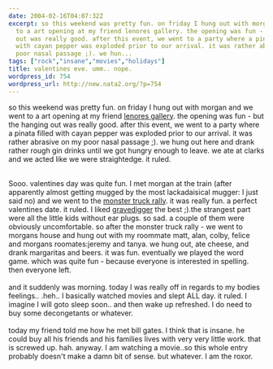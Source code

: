 ```yaml
---
date: 2004-02-16T04:07:32Z
excerpt: so this weekend was pretty fun. on friday I hung out with morgan and we went
  to a art opening at my friend lenores gallery. the opening was fun - but the hanging
  out was really good. after this event, we went to a party where a pinata filled
  with cayan pepper was exploded prior to our arrival. it was rather abrasive on my
  poor nasal passage ;). we hun...
tags: ["rock","insane","movies","holidays"]
title: valentines eve. umm.. nope.
wordpress_id: 754
wordpress_url: http://new.nata2.org/?p=754
---
```


so this weekend was pretty fun. on friday I hung out with morgan and we went to a art opening at my friend <a href="http://www.redrocketgallery.com">lenores gallery</a>. the opening was fun - but the hanging out was really good. after this event, we went to a party where a pinata filled with cayan pepper was exploded prior to our arrival. it was rather abrasive on my poor nasal passage ;). we hung out here and drank rather rough gin drinks until we got hungry enough to leave. we ate at clarks and we acted like we were straightedge. it ruled.<Br><br/>

Sooo. valentines day was quite fun. I met morgan at the train (after apparently almost getting mugged by the most lackadaisical mugger: I just said no) and we went to the <A href="http://nata2.info/?path=pictures%2Fholidays%2Fvalentines_04">monster truck rally</a>. it was really fun. a perfect valentines date. it ruled. I liked <a href="http://www.gravedigger.com">gravedigger</a> the best ;).the strangest part were all the little kids without ear plugs. so sad. a couple of them were obviously uncomfortable. so after the monster truck rally - we went to morgans house and hung out with my roommate matt, alan, colby, felice and morgans roomates:jeremy and tanya. we hung out, ate cheese, and drank margaritas and beers. it was fun. eventually we played the word game. which was quite fun - because everyone is interested in spelling. then everyone left. <Br><br/>and it suddenly was morning. today I was really off in regards to my bodies feelings.. .heh.. I basically watched movies and slept ALL day. it ruled. I imagine I will goto sleep soon.. and then wake up refreshed. I do need to buy some decongetants or whatever. <Br><br/>today my friend told me how he met bill gates. I think that is insane. he could buy all his friends and his families lives with very very little work. that is screwed up. hah. anyway. I am watching a movie..so this whole entry probably doesn't make a damn bit of sense. but whatever. I am the roxor.

